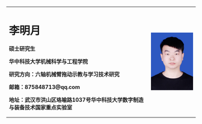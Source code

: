 <table border="0">
    <td width="75%">
      <h1>李明月</h1>
      <p><b>硕士研究生</b></p>
      <p><b>华中科技大学机械科学与工程学院</b></p>
      <p><b>研究方向：六轴机械臂拖动示教与学习技术研究<p><b>
      <p><b>邮箱：875848713@qq.com</b></p>
      <p><b>地址：武汉市洪山区珞喻路1037号华中科技大学数字制造与装备技术国家重点实验室</b></p>
    </td>
    <td width="25%">
      <img src="/IMG_4477(20200627-044659).JPG" width="100%">
    </td>
  </tr>
